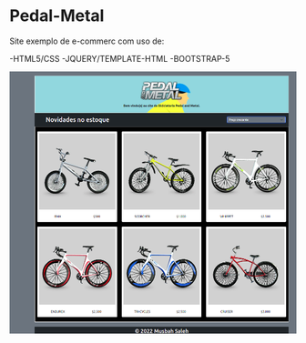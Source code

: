 # Pedal-Metal

Site exemplo de e-commerc com uso de:

-HTML5/CSS
-JQUERY/TEMPLATE-HTML
-BOOTSTRAP-5

![This is an image](https://github.com/GabrielMusbah/Pedal-Metal/blob/master/pedalmetal.png)

